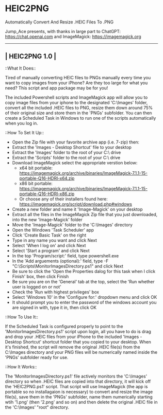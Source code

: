 # HEIC2PNG

 Automatically Convert And Resize .HEIC Files To .PNG
																												   
Jump_Ace presents, with thanks in large part to ChatGPT: https://chat.openai.com and ImageMagick: https://imagemagick.org

----------------
| HEIC2PNG 1.0 |
----------------

::What It Does::

Tired of manually converting HEIC files to PNGs manually every time you want to copy images from your iPhone?  Are they too large for what you need?  This script and app package may be for you!

The included Powershell scripts and ImageMagick app will allow you to copy image files from your iphone to the designated 'C:\Images' folder, convert all the included .HEIC files to PNG, resize them down around 75% of their original size and store them in the 'PNGs' subfolder.  You can then create a Scheduled Task in Windows to run one of the scripts automatically when you log in.


::How To Set It Up::

 - Open the Zip file with your favorite archive app (i.e. 7-zip) then:
 - Extract the 'Images - Desktop Shortcut' file to your desktop
 - Extract the 'Images' folder to the root of your C:\ drive
 - Extract the 'Scripts' folder to the root of your C:\ drive
 - Download ImageMagick select the appropriate verstion below:
	- x64 bit portable: https://imagemagick.org/archive/binaries/ImageMagick-7.1.1-15-portable-Q16-HDRI-x64.zip
	- x86 bit portable: https://imagemagick.org/archive/binaries/ImageMagick-7.1.1-15-portable-Q16-HDRI-x86.zip
	- Or choose any of their installers found here: https://imagemagick.org/script/download.php#windows
 - Create a new folder and name it 'Image-Magick' on your desktop
 - Extract all the files in the ImageMagick Zip file that you just downloaded, into the new 'Image-Magick' folder
 - Move the 'Image-Magick' folder to the 'C:\Images' directory
 - Open the Windows 'Task Scheduler' app
 - Click 'Create Basic Task' on the right
 - Type in any name you want and click Next
 - Select 'When I log on' and click Next
 - Select 'Start a program' and click Next
 - In the top 'Program/script:' field, type powershell.exe
 - In the 'Add arguements (optional):' field, type -F "C:\Scripts\MonitorImagesDirectory.ps1" and click Next
 - Be sure to click the 'Open the Properties dalog for this task when I click Finish' box, then click Finish
 - Be sure you are on the 'General' tab at the top, select the 'Run whether user is logged on or not'
 - Check the 'Run with highest privileges' box
 - Select 'Windows 10' in the 'Configure for:' dropdown menu and click OK
 - It should prompt you to enter the password of the windows account you are signed in with, type it in, then click OK


::How To Use It::

If the Scheduled Task is configured properly to point to the 'MonitorImagesDirectory.ps1' script upon login, all you have to do is drag and drop your .HEIC files from your iPhone to the included 'Images - Desktop Shortcut' shortcut folder that you copied to your desktop.  When it's finished, the script will remove the original .HEIC file(s) from the C:\Images directory and your PNG files will be numerically named inside the 'PNGs' subfolder ready for use.


::How It Works::

The 'MonitorImagesDirectory.ps1' file actively monitors the 'C:\Images' directory so when .HEIC files are copied into that directory, it will kick off the 'HEIC2PNG.ps1' script.  That script will use ImageMagick (the app is portable so no installagaion is necessary) to convert and resize the image file(s), save them in the 'PNGs' subfolder, name them numerically starting wtih '1.png' (then '2.png' and so on) and then delete the original .HEIC file in the 'C:\Images' "root" directory.
